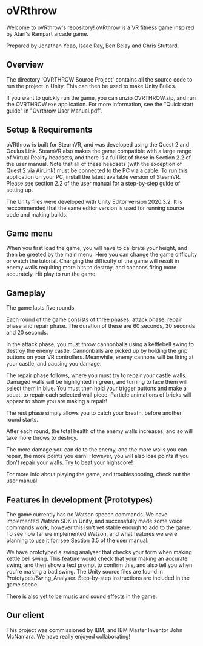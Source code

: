 # oVRthrow

Welcome to oVRthrow's repository! oVRthrow is a VR fitness game inspired by Atari's Rampart arcade game.

Prepared by Jonathan Yeap, Isaac Ray, Ben Belay and Chris Stuttard.

## Overview

The directory 'OVRTHROW Source Project' contains all the source code to run the project in Unity. This can then be used to make Unity Builds.

If you want to quickly run the game, you can unzip OVRTHROW.zip, and run the OVRTHROW.exe application. For more information, see the "Quick start guide" in "Ovrthrow User Manual.pdf".

## Setup & Requirements

oVRthrow is built for SteamVR, and was developed using the Quest 2 and Oculus Link. SteamVR also makes the game compatible with a large range of Virtual Reality headsets, and there is a full list of these in Section 2.2 of the user manual. Note that all of these headsets (with the exception of Quest 2 via AirLink) must be connected to the PC via a cable. To run this application on your PC, install the latest available version of SteamVR. Please see section 2.2 of the user manual for a step-by-step guide of setting up.

The Unity files were developed with Unity Editor version 2020.3.2. It is reccommended that the same editor version is used for running source code and making builds.

## Game menu

When you first load the game, you will have to calibrate your height, and then be greeted by the main menu. Here you can change the game difficulty or watch the tutorial. Changing the difficulty of the game will result in enemy walls requiring more hits to destroy, and cannons firing more accurately. Hit play to run the game. 

## Gameplay

The game lasts five rounds.

Each round of the game consists of three phases; attack phase, repair phase and repair phase. The duration of these are 60 seconds, 30 seconds and 20 seconds. 

In the attack phase, you must throw cannonballs using a kettlebell swing to destroy the enemy castle. Cannonballs are picked up by holding the grip buttons on your VR controllers. Meanwhile, enemy cannons will be firing at your castle, and causing you damage.

The repair phase follows, where you must try to repair your castle walls. Damaged walls will be highlighted in green, and turning to face them will select them in blue. You must then hold your trigger buttons and make a squat, to repair each selected wall piece. Particle animations of bricks will appear to show you are making a repair!

The rest phase simply allows you to catch your breath, before another round starts.

After each round, the total health of the enemy walls increases, and so will take more throws to destroy.

The more damage you can do to the enemy, and the more walls you can repair, the more points you earn! However, you will also lose points if you don't repair your walls. Try to beat your highscore!

For more info about playing the game, and troubleshooting, check out the user manual. 

## Features in development (Prototypes)

The game currently has no Watson speech commands. We have implemented Watson SDK in Unity, and successfully made some voice commands work, however this isn't yet stable enough to add to the game. To see how far we implemented Watson, and what features we were planning to use it for, see Section 3.5 of the user manual.

We have prototyped a swing analyser that checks your form when making kettle bell swing. This feature would check that your making an accurate swing, and then show a text prompt to confirm this, and also tell you when you're making a bad swing. The Unity source files are found in Prototypes/Swing_Analyser. Step-by-step instructions are included in the game scene. 

There is also yet to be music and sound effects in the game.

## Our client

This project was commissioned by IBM, and IBM Master Inventor John McNamara. We have really enjoyed collaborating!












